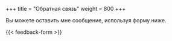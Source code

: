 +++
title = "Обратная связь"
weight = 800
+++

Вы можете оставить мне сообщение, используя форму ниже.

{{< feedback-form >}}
